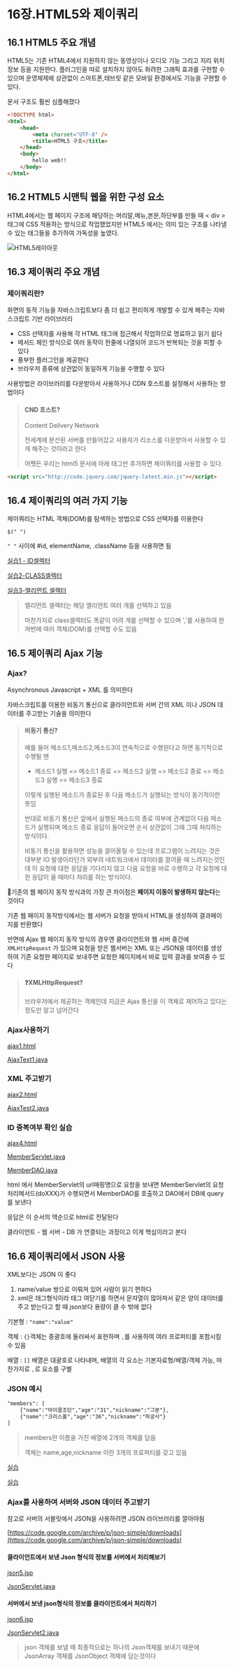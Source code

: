 # 16장.HTML5와 제이쿼리

## 16.1 HTML5 주요 개념

HTML5는 기존 HTML4에서 지원하지 않는 동영상이나 오디오 기능 그리고 지리 위치 정보 등을 지원한다. 플러그인을 따로 설치하지 않아도 화려한 그래픽 효과를 구현할 수 있으며 운영체제에 상관없이 스마트폰,태브릿 같은 모바일 환경에서도 기능을 구현할 수 있다.

문서 구조도 훨씬 심플해졌다

```html
<!DOCTYPE html>
<html>
    <head>
        <meta charset="UTF-8" />
        <title>HTML5 구조</title>
    </head>
    <body>
        hello web!!
    </body>
</html>
```

## 16.2 HTML5 시맨틱 웹을 위한 구성 요소

HTML4에서는 웹 페이지 구조에 해당하는 머리말,메뉴,본문,하단부를 만들 때 < div > 태그에 CSS 적용하는 방식으로 작업했었지만 HTML5 에서는 의미 있는 구조를 나타낼  수 있는 태그들을 추가하여 가독성을 높였다.

![HTML5레이아웃](https://github.com/jjy3385/TIL/blob/main/%EC%9B%B9%EA%B0%9C%EB%B0%9C/%EC%9E%90%EB%B0%94%EC%9B%B9%EC%9D%84%EB%8B%A4%EB%A3%A8%EB%8A%94%EA%B8%B0%EC%88%A0/16%EC%9E%A5/image/html_layout.png)

## 16.3 제이쿼리 주요 개념

### 제이쿼리란?

화면의 동적 기능을 자바스크립트보다 좀 더 쉽고 편리하게 개발할 수 있게 해주는 자바스크립트 기반 라이브러리

* CSS 선택자를 사용해 각 HTML 태그에  접근해서 작업하므로 명료하고 읽기 쉽다
* 메서드 체인 방식으로 여러 동작이 한줄에 나열되어 코드가 반복되는 것을 피할 수 있다
* 풍부한 플러그인을 제공한다
* 브라우저 종류에 상관없이 동일하게 기능을 수행할 수 있다

사용방법은 라이브러리를 다운받아서 사용하거나 CDN 호스트를 설정해서 사용하는 방법이다

> #### CND 호스트?
>
> Content Delivery Network
>
> 전세계에 분산된 서버를 만들어갔고 사용자가 리소스를 다운받아서 사용할 수 있게   해주는 것이라고 한다
>
> 어쨋든 우리는 html5 문서에 아래 태그만 추가하면 제이쿼리를 사용할 수 있다.

```html
<script src="http://code.jquery.com/jquery-latest.min.js"></script>
```

## 16.4 제이쿼리의 여러 가지 기능

제이쿼리는 HTML 객체(DOM)를 탐색하는 방법으로 CSS 선택자를 이용한다

`$(" ")`

`" "` 사이에 #id, elementName, .className 등을 사용하면 됨

[실습1 - ID셀렉터](https://github.com/jjy3385/javaWeb/blob/main/pro16/WebContent/test02/jQuery.html)

[실습2-CLASS셀렉터](https://github.com/jjy3385/javaWeb/blob/main/pro16/WebContent/test02/jQuery3.html)

[실습3-엘리먼트 셀렉터](https://github.com/jjy3385/javaWeb/blob/main/pro16/WebContent/test02/jQuery4.html)

> 엘리먼트 셀렉터는 해당 엘리먼트 여러 개를 선택하고 있음
>
> 마찬가지로 class셀렉터도 똑같이 어려 개를 선택할 수 있으며  ','를 사용하여 한꺼번에 여러 객체(DOM)를 선택할 수도 있음

## 16.5 제이쿼리 Ajax 기능

### Ajax?

Asynchronous Javascript + XML 를 의미한다

자바스크립트를 이용한 비동기 통신으로 클라이언트와 서버 간의 XML 이나 JSON 데이터를 주고받는 기술을 의미한다

> #### 비동기 통신?
>
> 예를 들어 메소드1,메소드2,메소드3이 연속적으로 수행된다고 하면 동기적으로 수행될 땐 
>
> * 메소드1 실행 => 메소드1 종료 => 메소드2 실행 => 메소드2 종료 => 메소드3 실행 => 메소드3 종료
>
> 이렇게 실행된 메소드가 종료된 후 다음 메소드가 실행되는 방식이 동기적이란 뜻임
>
> 반대로 비동기 통신은 앞에서 실행된 메소드의 종료 여부에 관계없이 다음 메소드가 실행되며 메소드 종료 응답이 들어오면 순서 상관없이 그때 그때 처리하는 방식이다.
>
> 비동기 통신을 활용하면 성능을 끌어올릴 수 있는데 프로그램이 느려지는 것은 대부분 IO 발생이라던가 외부의 네트워크에서 데이터를 끌어올 때 느려지는것인데 이 요청에 대한 응답을 기다리지 않고 다음 요청을 바로 수행하고 각 요청에 대한 응답이 올 때마다 처리를 하는 방식이다.



📌기존의 웹 페이지 동작 방식과의 가장 큰 차이점은 **페이지 이동이 발생하지 않는다**는 것이다

기존 웹 페이지 동작방식에서는 웹 서버가 요청을 받아서 HTML을 생성하여 결과페이지를 반환했다

반면에 Ajax 웹 페이지 동작 방식의 경우엔 클라이언트와 웹 서버 중간에 `XMLHttpRequest` 가 있으며 요청을 받은 웹서버는 XML 또는 JSON을 데이터를 생성하여 기존 요청한 페이지로 보내주면 요청한 페이지에서 바로 입력 결과를 보여줄 수 있다

> #### ❓XMLHttpRequest?
>
> 브라우저에서 제공하는 객체인데 지금은 Ajax 통신을 이 객체로 제어하고 있다는 정도만 알고 넘어간다

### Ajax사용하기

[ajax1.html](https://github.com/jjy3385/javaWeb/blob/main/pro16/WebContent/test03/ajax1.html)

[AjaxText1.java](https://github.com/jjy3385/javaWeb/blob/main/pro16/src/sec01/ex01/AjaxTest1.java)

### XML 주고받기

[ajax2.html](https://github.com/jjy3385/javaWeb/blob/main/pro16/WebContent/test03/ajax2.html)

[AjaxTest2.java](https://github.com/jjy3385/javaWeb/blob/main/pro16/src/sec01/ex01/AjaxTest2.java)

### ID 중복여부 확인 실습

[ajax4.html](https://github.com/jjy3385/javaWeb/blob/main/pro16/WebContent/test04/ajax4.html)

[MemberServlet.java](https://github.com/jjy3385/javaWeb/blob/main/pro16/src/sec02/ex01/MemberServlet.java)

[MemberDAO.java](https://github.com/jjy3385/javaWeb/blob/main/pro16/src/sec02/ex01/MemberDAO.java)

html 에서 MemberServlet의 url매핑명으로 요청을 보내면 MemberServlet의 요청처리메서드(doXXX)가 수행되면서 MemberDAO를 호출하고 DAO에서 DB에 query를 보낸다

응답은 이 순서의 역순으로 html로 전달된다

 클라이언트 - 웹 서버 - DB 가 연결되는 과정이고 이게 핵심이라고 본다

## 16.6 제이쿼리에서 JSON 사용

XML보다는 JSON 이 좋다

1. name/value 쌍으로 이뤄져 있어 사람이 읽기 편하다
2. xml은 태그형식이라 태그 여닫기를 하면서 문자열이 많아져서 같은 양의 데이터를 주고 받는다고 할 때 json보다 용량이 클 수 밖에 없다

기본형 : `"name":"value"` 

객체 : `{}`객체는 중괄호에 둘러싸서 표현하며 `,`를 사용하여 여러 프로퍼티를 포함시킬 수 있음

배열 : `[]` 배열은 대괄호로 나타내며, 배열의 각 요소는 기본자료형/배열/객체 가능, 마찬가지로 `,`로 요소를 구별

### JSON 예시

```html
"members": [
	{"name":"마이클조던","age":"31","nickname":"그분"},
	{"name":"크리스폴","age":"36","nickname":"파궁사"}
]
```

> members란 이름을 가진 배열에 2개의 객체를 담음
>
> 객체는 name,age,nickname 이란 3개의 프로퍼티를 갖고 있음

[실습](https://github.com/jjy3385/javaWeb/blob/main/pro16/WebContent/test05/json1.jsp)

[실습](https://github.com/jjy3385/javaWeb/blob/main/pro16/WebContent/test05/json4.jsp)

### Ajax를 사용하여 서버와 JSON 데이터 주고받기

참고로 서버의 서블릿에서 JSON을 사용하려면 JSON 라이브러리를 깔아야됨

[https://code.google.com/archive/p/json-simple/downloads](https://code.google.com/archive/p/json-simple/downloads)

#### 클라이언트에서 보낸 Json 형식의 정보를 서버에서 처리해보기

[json5.jsp](https://github.com/jjy3385/javaWeb/blob/main/pro16/WebContent/test05/json5.jsp)

[JsonServlet.java](https://github.com/jjy3385/javaWeb/blob/main/pro16/src/sec03/ex01/jsonServlet.java)

#### 서버에서 보낸 json형식의 정보를 클라이언트에서 처리하기

[json6.jsp](https://github.com/jjy3385/javaWeb/blob/main/pro16/WebContent/test05/json6.jsp)

[JsonServlet2.java](https://github.com/jjy3385/javaWeb/blob/main/pro16/src/sec03/ex01/JsonServlet2.java)

> json 객체를 보낼 때 최종적으로는 하나의 Json객체를 보내기 때문에 JsonArray 객체를 JsonObject 객체에 담는것이다
>
> 

